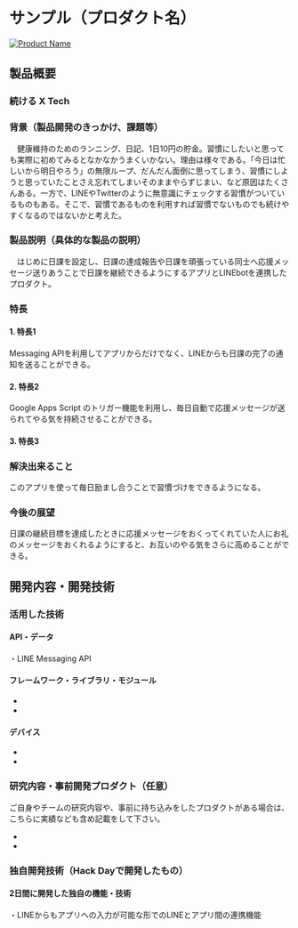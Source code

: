 # サンプル（プロダクト名）

[![Product Name](image.png)](https://www.youtube.com/watch?v=G5rULR53uMk)

## 製品概要
###  続ける X Tech

### 背景（製品開発のきっかけ、課題等）

　健康維持のためのランニング、日記、1日10円の貯金。習慣にしたいと思っても実際に初めてみるとなかなかうまくいかない。理由は様々である。「今日は忙しいから明日やろう」の無限ループ、だんだん面倒に思ってしまう、習慣にしようと思っていたことさえ忘れてしまいそのままやらずじまい、など原因はたくさんある。一方で、LINEやTwitterのように無意識にチェックする習慣がついているものもある。そこで、習慣であるものを利用すれば習慣でないものでも続けやすくなるのではないかと考えた。


### 製品説明（具体的な製品の説明）
　はじめに日課を設定し、日課の達成報告や日課を頑張っている同士へ応援メッセージ送りあうことで日課を継続できるようにするアプリとLINEbotを連携したプロダクト。
### 特長

#### 1. 特長1
Messaging APIを利用してアプリからだけでなく、LINEからも日課の完了の通知を送ることができる。

#### 2. 特長2
Google Apps Script のトリガー機能を利用し、毎日自動で応援メッセージが送られてやる気を持続させることができる。

#### 3. 特長3


### 解決出来ること
このアプリを使って毎日励まし合うことで習慣づけをできるようになる。

### 今後の展望
日課の継続目標を達成したときに応援メッセージをおくってくれていた人にお礼のメッセージをおくれるようにすると、お互いのやる気をさらに高めることができる。


## 開発内容・開発技術
### 活用した技術
#### API・データ
 ・LINE Messaging API
 

#### フレームワーク・ライブラリ・モジュール
* 
* 

#### デバイス
* 
* 

### 研究内容・事前開発プロダクト（任意）
ご自身やチームの研究内容や、事前に持ち込みをしたプロダクトがある場合は、こちらに実績なども含め記載をして下さい。

* 
* 


### 独自開発技術（Hack Dayで開発したもの）
#### 2日間に開発した独自の機能・技術
・LINEからもアプリへの入力が可能な形でのLINEとアプリ間の連携機能
